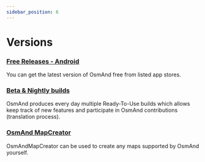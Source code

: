```yaml
---
sidebar_position: 6
---
```


# Versions

### [Free Releases - Android](/docs/versions/free-versions)

You can get the latest version of OsmAnd free from listed app stores.

### [Beta & Nightly builds](/docs/versions/nightly_versions)

OsmAnd produces every day multiple Ready-To-Use builds which allows keep track of new features and participate in OsmAnd contributions (translation process).

### [OsmAnd MapCreator](/docs/versions/map-creator)

OsmAndMapCreator can be used to create any maps supported by OsmAnd yourself. 

